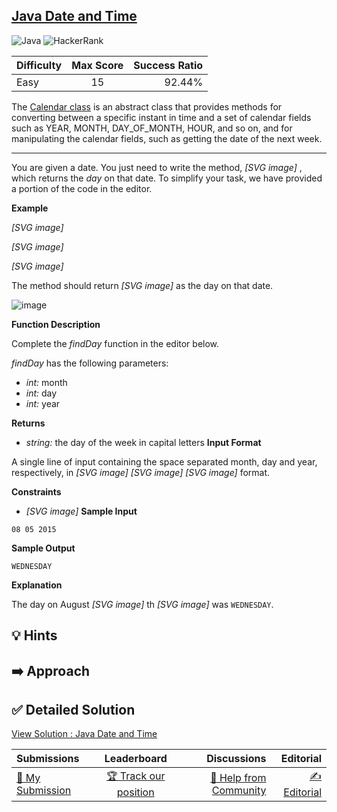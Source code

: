 ## [Java Date and Time](https://www.hackerrank.com/challenges/java-date-and-time)

![Java](https://img.shields.io/badge/java-%23ED8B00.svg?style=for-the-badge&logo=openjdk&logoColor=white) ![HackerRank](https://img.shields.io/badge/-Hackerrank-2EC866?style=for-the-badge&logo=HackerRank&logoColor=white)

| Difficulty | Max Score | Success Ratio |
|:-----------|:------------:|------------:|
| Easy       | 15      | 92.44%        |

The [Calendar class](https://docs.oracle.com/javase/7/docs/api/java/util/Calendar.html) is an abstract class that provides methods for converting between a specific instant in time and a set of calendar fields such as YEAR, MONTH, DAY\_OF\_MONTH, HOUR, and so on, and for manipulating the calendar fields, such as getting the date of the next week.




---


You are given a date. You just need to write the method,  *[SVG image]* , which returns the *day* on that date. To simplify your task, we have provided a portion of the code in the editor. 


**Example**   

 *[SVG image]*    

 *[SVG image]*    

 *[SVG image]*  


The method should return  *[SVG image]*  as the day on that date. 


![image](https://s3.amazonaws.com/hr-assets/0/1514458312-c097047ed4-calendar_class.png) 


**Function Description** 


Complete the *findDay* function in the editor below. 


*findDay* has the following parameters: 


* *int:* month
* *int:* day
* *int:* year


**Returns** 


* *string:* the day of the week in capital letters
**Input Format**

A single line of input containing the space separated month, day and year, respectively, in  *[SVG image]*   *[SVG image]*   *[SVG image]*  format.

**Constraints**

* *[SVG image]*
**Sample Input**


```
08 05 2015

```
**Sample Output**


```
WEDNESDAY

```
**Explanation**

The day on August  *[SVG image]* th  *[SVG image]*  was `WEDNESDAY`.


## 💡 Hints 

## ➡️ Approach 

## ✅ Detailed Solution
[View Solution : Java Date and Time](./Solution.java)

| Submissions | Leaderboard| Discussions | Editorial |
|:-----------|:------------:|------------:|------------:|
| [📝 My Submission](https://www.hackerrank.com/challenges/java-date-and-time/submissions) | [🏆 Track our position](https://www.hackerrank.com/challenges/java-date-and-time/leaderboard) | [🤔 Help from Community](https://www.hackerrank.com/challenges/java-date-and-time/forum) | [✍️ Editorial](https://www.hackerrank.com/challenges/java-date-and-time/editorial) |


